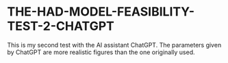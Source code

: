 # THE-HAD-MODEL-FEASIBILITY-TEST-2-CHATGPT
This is my second test with the AI assistant ChatGPT. The parameters given by ChatGPT are more realistic figures than the one originally used.
